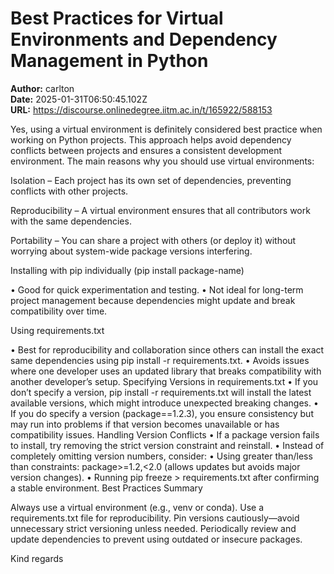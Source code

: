 # Best Practices for Virtual Environments and Dependency Management in Python

**Author:** carlton  
**Date:** 2025-01-31T06:50:45.102Z  
**URL:** https://discourse.onlinedegree.iitm.ac.in/t/165922/588153

Yes, using a virtual environment is definitely considered best practice when working on Python projects. This approach helps avoid dependency conflicts between projects and ensures a consistent development environment. The main reasons why you should use virtual environments:


Isolation – Each project has its own set of dependencies, preventing conflicts with other projects.


Reproducibility – A virtual environment ensures that all contributors work with the same dependencies.


Portability – You can share a project with others (or deploy it) without worrying about system-wide package versions interfering.




Installing with pip individually (pip install package-name)

• Good for quick experimentation and testing.
• Not ideal for long-term project management because dependencies might update and break compatibility over time.

Using requirements.txt

• Best for reproducibility and collaboration since others can install the exact same dependencies using pip install -r requirements.txt.
• Avoids issues where one developer uses an updated library that breaks compatibility with another developer’s setup.
Specifying Versions in requirements.txt
• If you don’t specify a version, pip install -r requirements.txt will install the latest available versions, which might introduce unexpected breaking changes.
• If you do specify a version (package==1.2.3), you ensure consistency but may run into problems if that version becomes unavailable or has compatibility issues.
Handling Version Conflicts
• If a package version fails to install, try removing the strict version constraint and reinstall.
• Instead of completely omitting version numbers, consider:
• Using greater than/less than constraints: package>=1.2,<2.0 (allows updates but avoids major version changes).
• Running pip freeze > requirements.txt after confirming a stable environment.
Best Practices Summary

Always use a virtual environment (e.g., venv or conda).
Use a requirements.txt file for reproducibility.
Pin versions cautiously—avoid unnecessary strict versioning unless needed.
Periodically review and update dependencies to prevent using outdated or insecure packages.

Kind regards

